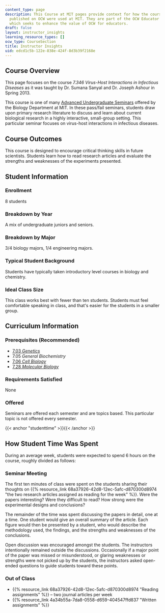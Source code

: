 ```yaml
---
content_type: page
description: This Course at MIT pages provide context for how the course materials
  published on OCW were used at MIT. They are part of the OCW Educator initiative,
  which seeks to enhance the value of OCW for educators.
draft: false
layout: instructor_insights
learning_resource_types: []
ocw_type: CourseSection
title: Instructor Insights
uid: edcd1c5b-122e-838e-424f-8d3b39f2168e
---
```

## Course Overview

This page focuses on the course _7.346_ _Virus-Host Interactions in Infectious Diseases_ as it was taught by Dr. Sumana Sanyal and Dr. Joseph Ashour in Spring 2013.

This course is one of many [Advanced Undergraduate Seminars](https://biology.mit.edu/undergraduate/current-students/subject-offerings/advanced-undergraduate-seminars/) offered by the Biology Department at MIT. In these pass/fail seminars, students draw upon primary research literature to discuss and learn about current biological research in a highly interactive, small-group setting. This particular seminar focuses on virus-host interactions in infectious diseases.

## Course Outcomes

This course is designed to encourage critical thinking skills in future scientists. Students learn how to read research articles and evaluate the strengths and weaknesses of the experiments presented.

## Student Information

### Enrollment

8 students

### Breakdown by Year

A mix of undergraduate juniors and seniors.

### Breakdown by Major

3/4 biology majors, 1/4 engineering majors.

### Typical Student Background

Students have typically taken introductory level courses in biology and chemistry.

### Ideal Class Size

This class works best with fewer than ten students. Students must feel comfortable speaking in class, and that's easier for the students in a smaller group.

## Curriculum Information

### Prerequisites (Recommended)

- [7.03 _Genetics_](/courses/7-03-genetics-fall-2004)
- 7.05 _General Biochemistry_
- [7.06 _Cell Biology_](/courses/7-06-cell-biology-spring-2007)
- [7.28 _Molecular Biology_](/courses/7-28-molecular-biology-spring-2005)

### Requirements Satisfied

None

### Offered

Seminars are offered each semester and are topics based. This particular topic is not offered every semester.

{{< anchor "studenttime" >}}{{< /anchor >}}

## How Student Time Was Spent

During an average week, students were expected to spend 6 hours on the course, roughly divided as follows:

### Seminar Meeting

The first ten minutes of class were spent on the students sharing their thoughts on {{% resource_link 68a37926-42d8-12ec-5afc-d870300d8974 "the two research articles assigned as reading for the week" %}}. Were the papers interesting? Were they difficult to read? How strong were the experimental designs and conclusions?

The remainder of the time was spent discussing the papers in detail, one at a time. One student would give an overall summary of the article. Each figure would then be presented by a student, who would describe the methodology used, the findings, and the strengths and weaknesses of the conclusions.

Open discussion was encouraged amongst the students. The instructors intentionally remained outside the discussions. Occasionally if a major point of the paper was missed or misunderstood, or glaring weaknesses or strengths were not picked up by the students, the instructors asked open-ended questions to guide students toward these points.

### Out of Class

- {{% resource_link 68a37926-42d8-12ec-5afc-d870300d8974 "Reading assignments" %}} – two journal articles per week
- {{% resource_link 4a34b55a-7da8-0558-d659-404547ffd837 "Written assignments" %}}